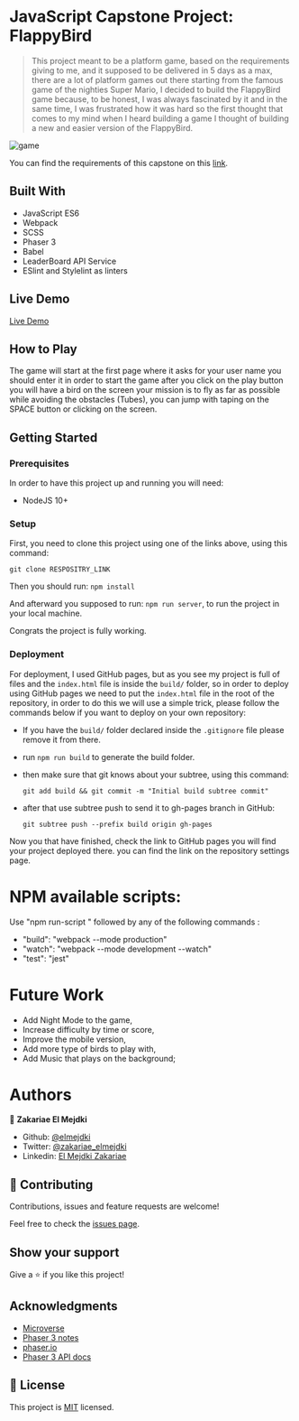 # JavaScript Capstone Project: FlappyBird

> This project meant to be a platform game, based on the requirements giving to me, and it supposed to be delivered in 5 days as a max, there are a lot of platform games out there starting from the famous game of the nighties Super Mario, I decided to build the FlappyBird game because, to be honest, I was always fascinated by it and in the same time, I was frustrated how it was hard so the first thought that comes to my mind when I heard building a game I thought of building a new and easier version of the FlappyBird.

![game](./game_play.gif)

You can find the requirements of this capstone on this [link](https://www.notion.so/Platform-game-4a55a7d1fcc245bcb012c76814764712).

## Built With

- JavaScript ES6
- Webpack
- SCSS
- Phaser 3
- Babel
- LeaderBoard API Service
- ESlint and Stylelint as linters

## Live Demo

[Live Demo](https://elmejdki.github.io/FlappyBird/)

## How to Play

The game will start at the first page where it asks for your user name you should enter it in order to start the game after you click on the play button you will have a bird on the screen your mission is to fly as far as possible while avoiding the obstacles (Tubes), you can jump with taping on the SPACE button or clicking on the screen.

## Getting Started

### Prerequisites

In order to have this project up and running you will need:

- NodeJS 10+

### Setup

First, you need to clone this project using one of the links above, using this command:

`git clone RESPOSITRY_LINK`

Then you should run: `npm install`

And afterward you supposed to run: `npm run server`, to run the project in your local machine.

Congrats the project is fully working.

### Deployment

For deployment, I used GitHub pages, but as you see my project is full of files and the `index.html` file is inside the `build/` folder, so in order to deploy using GitHub pages we need to put the `index.html` file in the root of the repository, in order to do this we will use a simple trick, please follow the commands below if you want to deploy on your own repository:

- If you have the `build/`  folder declared inside the `.gitignore`  file please remove it from there.

- run `npm run build`  to generate the build folder.

- then make sure that git knows about your subtree, using this command:

  ```
  git add build && git commit -m "Initial build subtree commit"
  ```

- after that use subtree push to send it to gh-pages branch in GitHub:

  ```
  git subtree push --prefix build origin gh-pages
  ```

Now you that have finished, check the link to GitHub pages you will find your project deployed there. you can find the link on the repository settings page.

# NPM available scripts:

Use "npm run-script " followed by any of the following commands :

- "build": "webpack --mode production"
- "watch": "webpack --mode development --watch"
- "test": "jest"

# Future Work

- Add Night Mode to the game,
- Increase difficulty by time or score,
- Improve the mobile version,
- Add more type of birds to play with,
- Add Music that plays on the background;

# Authors

👤 **Zakariae El Mejdki**

- Github: [@elmejdki](https://github.com/elmejdki)
- Twitter: [@zakariae_elmejdki](https://twitter.com/zakariaemejdki)
- Linkedin: [El Mejdki Zakariae](https://www.linkedin.com/in/zakariaeelmejdki/)

## 🤝 Contributing

Contributions, issues and feature requests are welcome!

Feel free to check the [issues page](https://github.com/elmejdki/FlappyBird/issues).

## Show your support

Give a ⭐️ if you like this project!

## Acknowledgments

- [Microverse](https://www.microverse.org/)
- [Phaser 3 notes](https://rexrainbow.github.io/phaser3-rex-notes/docs/site/index.html)
- [phaser.io](https://phaser.io)
- [Phaser 3 API docs](https://photonstorm.github.io/phaser3-docs/index.html)

## 📝 License

This project is [MIT](lic.url) licensed.
